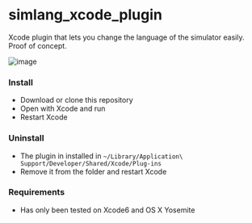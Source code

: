 simlang_xcode_plugin
====================

Xcode plugin that lets you change the language of the simulator easily. Proof of concept.

![image](http://cl.ly/image/1L0b2Q432z2W/Screen%20Shot%202015-02-24%20at%203.07.07%20PM.png)

### Install

- Download or clone this repository
- Open with Xcode and run
- Restart Xcode

### Uninstall 

- The plugin in installed in `~/Library/Application\ Support/Developer/Shared/Xcode/Plug-ins`
- Remove it from the folder and restart Xcode

### Requirements

- Has only been tested on Xcode6 and OS X Yosemite
